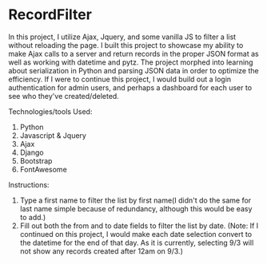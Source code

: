 # RecordFilter
In this project, I utilize Ajax, Jquery, and some vanilla JS to filter a list without reloading the page. I built this project to showcase my ability to make Ajax calls to a server and return records in the proper JSON format as well as working with datetime and pytz. The project morphed into learning about serialization in Python and parsing JSON data in order to optimize the efficiency.  If I were to continue this project, I would build out a login authentication for admin users, and perhaps a dashboard for each user to see who they've created/deleted. 

Technologies/tools Used:
  1. Python
  2. Javascript & Jquery
  3. Ajax
  4. Django
  5. Bootstrap
  6. FontAwesome
  
Instructions:

1. Type a first name to filter the list by first name(I didn't do the same for last name simple because of redundancy, although this would be easy to add.)
2. Fill out both the from and to date fields to filter the list by date. (Note: If I continued on this project, I would make each date selection convert to the datetime for the
end of that day. As it is currently, selecting 9/3 will not show any records created after 12am on 9/3.)

